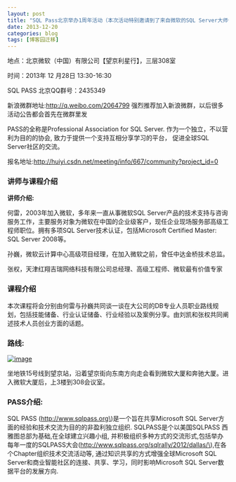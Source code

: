 ```yaml
---
layout: post
title: "SQL Pass北京举办1周年活动（本次活动特别邀请到了来自微软的SQL Server大师何雷谈数据库职业规划）"
date: 2013-12-20
categories: blog
tags: [博客园迁移]
---
```


地点：北京微软（中国）有限公司【望京利星行】，三层308室

时间：2013年 12 月28日 13:30-16:30

SQL PASS 北京QQ群号：2435349

新浪微群地址:<http://q.weibo.com/2064799> 强烈推荐加入新浪微群，以后很多活动公告都会首先在微群里发

PASS的全称是Professional Association for SQL Server. 作为一个独立，不以营利为目的的协会, 致力于提供一个支持互相分享学习的平台， 促进全球SQL Server社区的交流。

报名地址:<http://huiyi.csdn.net/meeting/info/667/community?project_id=0>

### 讲师与课程介绍

**讲师介绍:**

何雷，2003年加入微软，多年来一直从事微软SQL Server产品的技术支持与咨询服务工作，主要服务对象为微软在中国的企业级客户，现任企业现场服务部高级工程师职位。拥有多项SQL Server技术认证，包括Microsoft Certified Master: SQL Server 2008等。

孙巍，微软云计算中心高级项目经理，在加入微软之前，曾任中达金桥技术总监。

张权，天津红翔吉瑞网络科技有限公司总经理、高级工程师、微软最有价值专家

### 课程介绍

本次课程将会分别由何雷与孙巍共同谈一谈在大公司的DB专业人员职业路线规划，包括技能储备、行业认证储备、行业经验以及案例分享。由刘凯和张权共同阐述技术人员创业方面的话题。

### 路线:

[![image](https://cdn.jsdelivr.net/gh/careyson/careyson.github.io@main/assets/images/2013-12-20-sql-pass-1-sql-server/sql-pass-1-sql-server-201211281252058508.png)](http://images.cnblogs.com/cnblogs_com/CareySon/201211/201211281252039739.png)

坐地铁15号线到望京站，沿着望京街向东南方向走会看到微软大厦和奔驰大厦。进入微软大厦后，上3楼到308会议室。

### **PASS****介绍****:**

SQL PASS \(http://www.sqlpass.org\)是一个旨在共享Microsoft SQL Server方面的经验和技术交流为目的的非盈利独立组织. SQLPASS是个以美国SQLPASS 西雅图总部为基础,在全球建立兴趣小组, 并积极组织多种方式的交流形式,包括举办每年一度的SQLPASS大会\(http://www.sqlpass.org/sqlrally/2012/dallas/\),在各个Chapter组织技术交流活动等, 通过知识共享的方式增强全球Microsoft SQL Server和商业智能社区的连接、共享、学习，同时影响Microsoft SQL Server数据平台的发展方向.
